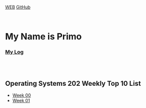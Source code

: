 ---
---

[WEB](https://primogu.github.io/os202/)
[GitHub](https://github.com/primogu/os202/)

<br>

# My Name is Primo

### [My Log](TXT/mylog.txt) 
<br>
<br>

## Operating Systems 202 Weekly Top 10 List <br>
* [Week 00](W00/) <br>
* [Week 01](W01/)

